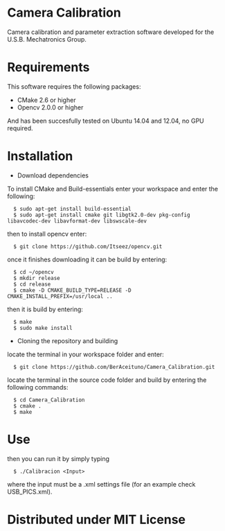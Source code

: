 # Camera Calibration
Camera calibration and parameter extraction software developed for the U.S.B. Mechatronics Group.

# Requirements

This software requires the following packages:

- CMake 2.6 or higher
- Opencv 2.0.0 or higher

And has been succesfully tested on Ubuntu 14.04 and 12.04, no GPU required.

# Installation

* Download dependencies

To install CMake and Build-essentials enter your workspace and enter the following:

```
  $ sudo apt-get install build-essential
  $ sudo apt-get install cmake git libgtk2.0-dev pkg-config libavcodec-dev libavformat-dev libswscale-dev
```

then to install opencv enter:

```
  $ git clone https://github.com/Itseez/opencv.git
```

once it finishes downloading it can be build by entering:

```
  $ cd ~/opencv
  $ mkdir release
  $ cd release
  $ cmake -D CMAKE_BUILD_TYPE=RELEASE -D CMAKE_INSTALL_PREFIX=/usr/local ..
```  
  
then it is build by entering:

```
  $ make
  $ sudo make install
```

* Cloning the repository and building

locate the terminal in your workspace folder and enter:

```
  $ git clone https://github.com/BerAceituno/Camera_Calibration.git
```

locate the terminal in the source code folder and build by entering the following commands:

```
  $ cd Camera_Calibration
  $ cmake . 
  $ make
```

# Use

then you can run it by simply typing

```
  $ ./Calibracion <Input>
```

where the input must be a .xml settings file (for an example check USB_PICS.xml).

# Distributed under MIT License
